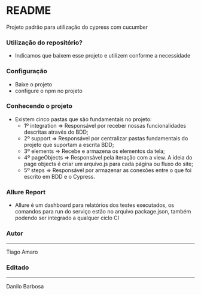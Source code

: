 ﻿# README #

Projeto padrão para utilização do cypress com cucumber 

### Utilização do repositório? ###

* Indicamos que baixem esse projeto e utilizem conforme a necessidade

### Configuração ###

* Baixe o projeto
* configure o npm no projeto

### Conhecendo o projeto ###

* Existem cinco pastas que são fundamentais no projeto:
    * 1º integration => Responsável por receber nossas funcionalidades descritas através do BDD;
    * 2º support => Responsável por centralizar pastas fundamentais do projeto que suportam a escrita BDD;
    * 3º elements => Recebe e armazena os elementos da tela;
    * 4º pageObjects => Responsável pela iteração com a view. A ideia do page objects é criar um arquivo.js para cada página ou fluxo do site;
    * 5º steps => Responsável por armazenar as conexões entre o que foi escrito em BDD e o Cypress.

### Allure Report ###

* Allure é um dashboard para relatórios dos testes executados, os comandos para run do serviço estão no arquivo package.json, também podendo ser integrado a qualquer ciclo CI

### Autor
---

Tiago Amaro

### Editado 
---

Danilo Barbosa
